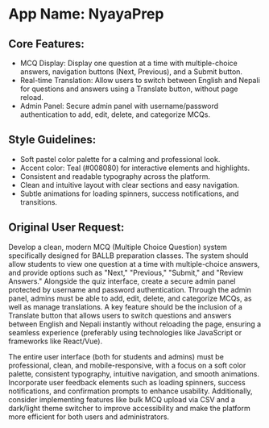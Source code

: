 # **App Name**: NyayaPrep

## Core Features:

- MCQ Display: Display one question at a time with multiple-choice answers, navigation buttons (Next, Previous), and a Submit button.
- Real-time Translation: Allow users to switch between English and Nepali for questions and answers using a Translate button, without page reload.
- Admin Panel: Secure admin panel with username/password authentication to add, edit, delete, and categorize MCQs.

## Style Guidelines:

- Soft pastel color palette for a calming and professional look.
- Accent color: Teal (#008080) for interactive elements and highlights.
- Consistent and readable typography across the platform.
- Clean and intuitive layout with clear sections and easy navigation.
- Subtle animations for loading spinners, success notifications, and transitions.

## Original User Request:
Develop a clean, modern MCQ (Multiple Choice Question) system specifically designed for BALLB preparation classes. The system should allow students to view one question at a time with multiple-choice answers, and provide options such as "Next," "Previous," "Submit," and "Review Answers." Alongside the quiz interface, create a secure admin panel protected by username and password authentication. Through the admin panel, admins must be able to add, edit, delete, and categorize MCQs, as well as manage translations. A key feature should be the inclusion of a Translate button that allows users to switch questions and answers between English and Nepali instantly without reloading the page, ensuring a seamless experience (preferably using technologies like JavaScript or frameworks like React/Vue).

The entire user interface (both for students and admins) must be professional, clean, and mobile-responsive, with a focus on a soft color palette, consistent typography, intuitive navigation, and smooth animations. Incorporate user feedback elements such as loading spinners, success notifications, and confirmation prompts to enhance usability. Additionally, consider implementing features like bulk MCQ upload via CSV and a dark/light theme switcher to improve accessibility and make the platform more efficient for both users and administrators.
  